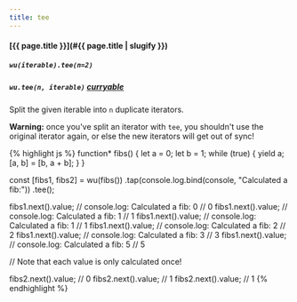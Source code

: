 ```yaml
---
title: tee
---
```

#### [{{ page.title }}](#{{ page.title | slugify }})
##### `wu(iterable).tee(n=2)`
##### `wu.tee(n, iterable)` *[curryable](#curryable)*

Split the given iterable into `n` duplicate iterators.

**Warning:** once you've split an iterator with `tee`, you shouldn't use the
original iterator again, or else the new iterators will get out of sync!

{% highlight js %}
function* fibs() {
  let a = 0;
  let b = 1;
  while (true) {
    yield a;
    [a, b] = [b, a + b];
  }
}

const [fibs1, fibs2] = wu(fibs())
                         .tap(console.log.bind(console, "Calculated a fib:"))
                         .tee();

fibs1.next().value;
// console.log: Calculated a fib: 0
// 0
fibs1.next().value;
// console.log: Calculated a fib: 1
// 1
fibs1.next().value;
// console.log: Calculated a fib: 1
// 1
fibs1.next().value;
// console.log: Calculated a fib: 2
// 2
fibs1.next().value;
// console.log: Calculated a fib: 3
// 3
fibs1.next().value;
// console.log: Calculated a fib: 5
// 5

// Note that each value is only calculated once!

fibs2.next().value;
// 0
fibs2.next().value;
// 1
fibs2.next().value;
// 1
{% endhighlight %}
